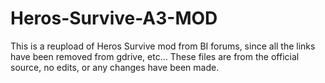 # Heros-Survive-A3-MOD
This is a reupload of Heros Survive mod from BI forums, since all the links have been removed from gdrive, etc...
These files are from the official source, no edits, or any changes have been made.
